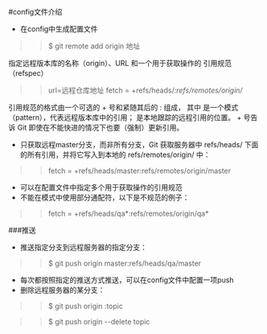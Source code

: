 #config文件介绍
- 在config中生成配置文件 
>>$ git remote add origin 地址

指定远程版本库的名称（origin）、URL 和一个用于获取操作的 引用规范（refspec）

>>url=远程仓库地址
>>fetch = +refs/heads/*:refs/remotes/origin/*

引用规范的格式由一个可选的 + 号和紧随其后的 <src>:<dst> 组成， 其中 <src> 是一个模式（pattern），代表远程版本库中的引用； <dst> 是本地跟踪的远程引用的位置。 + 号告诉 Git 即使在不能快进的情况下也要（强制）更新引用。

- 只获取远程master分支，而非所有分支，Git 获取服务器中 refs/heads/ 下面的所有引用，并将它写入到本地的 refs/remotes/origin/ 中：
>>fetch = +refs/heads/master:refs/remotes/origin/master
- 可以在配置文件中指定多个用于获取操作的引用规范
- 不能在模式中使用部分通配符，以下是不规范的例子：
>>fetch = +refs/heads/qa*:refs/remotes/origin/qa*

###推送
- 推送指定分支到远程服务器的指定分支：
>>$ git push origin master:refs/heads/qa/master

- 每次都按照指定的推送方式推送，可以在config文件中配置一项push
- 删除远程服务器的某分支：
>>$ git push origin :topic

>>$ git push origin --delete topic
